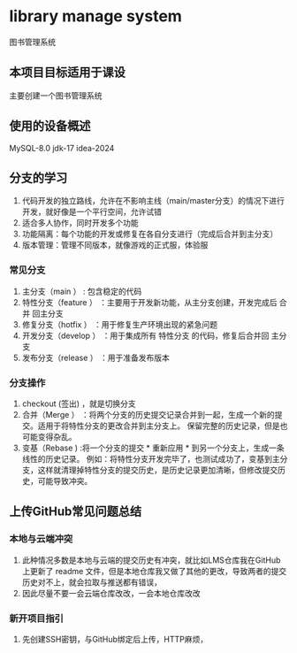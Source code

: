 # library manage system

图书管理系统

## 本项目目标适用于课设
主要创建一个图书管理系统



## 使用的设备概述
MySQL-8.0
jdk-17
idea-2024


## 分支的学习
1. 代码开发的独立路线，允许在不影响主线（main/master分支）的情况下进行开发，就好像是一个平行空间，允许试错
2. 适合多人协作，同时开发多个功能
3. 功能隔离：每个功能的开发或修复在各自分支进行（完成后合并到主分支）
4. 版本管理：管理不同版本，就像游戏的正式服，体验服

### 常见分支
1. 主分支（main ） : 包含稳定的代码
2. 特性分支（feature ） ：主要用于开发新功能，从主分支创建，开发完成后 合并 回主分支
3. 修复分支（hotfix ） ：用于修复生产环境出现的紧急问题
4. 开发分支（develop ） ：用于集成所有 特性分支 的代码，修复后合并回 主分支
5. 发布分支（release ） ：用于准备发布版本

### 分支操作
1. checkout (签出) ，就是切换分支
2. 合并（Merge ） ：将两个分支的历史提交记录合并到一起，生成一个新的提交。适用于将特性分支的更改合并到主分支上。
   保留完整的历史记录，但是也可能变得杂乱。
3. 变基（Rebase ) :将一个分支的提交 * 重新应用 * 到另一个分支上，生成一条线性的历史记录。
   例如：将特性分支开发完毕了，也测试成功了，变基到主分支，这样就清理掉特性分支的提交历史，是历史记录更加清晰，但修改提交历史，可能导致冲突。

## 上传GitHub常见问题总结

### 本地与云端冲突
1. 此种情况多数是本地与云端的提交历史有冲突，就比如LMS仓库我在GitHub上更新了 readme 文件，但是本地仓库我又做了其他的更改，导致两者的提交历史对不上，就会拉取与推送都有错误，
2. 因此尽量不要一会云端仓库改改，一会本地仓库改改

### 新开项目指引
1. 先创建SSH密钥，与GitHub绑定后上传，HTTP麻烦，
